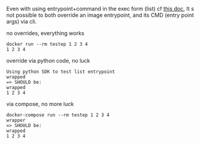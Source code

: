 Even with using entrypoint+command in the exec form (list) cf [this doc](https://docs.docker.com/engine/reference/builder/#understand-how-cmd-and-entrypoint-interact),
It s not possible to both override an image entrypoint, and its CMD (entry point args) via cli.

no overrides, everything works
```
docker run --rm testep 1 2 3 4
1 2 3 4
```

override via python code, no luck
```
Using python SDK to test list entrypoint
wrapped
=> SHOULD be:
wrapped
1 2 3 4
```

via compose, no more luck
```
docker-compose run --rm testep 1 2 3 4
wrapper
=> SHOULD be:
wrapped
1 2 3 4
```


